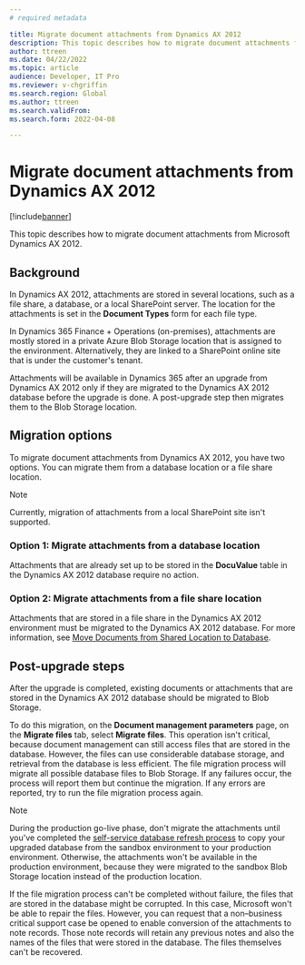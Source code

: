 ```yaml
---
# required metadata

title: Migrate document attachments from Dynamics AX 2012
description: This topic describes how to migrate document attachments from Microsoft Dynamics AX 2012.
author: ttreen 
ms.date: 04/22/2022
ms.topic: article
audience: Developer, IT Pro
ms.reviewer: v-chgriffin
ms.search.region: Global
ms.author: ttreen
ms.search.validFrom: 
ms.search.form: 2022-04-08

---
```


# Migrate document attachments from Dynamics AX 2012

[!include[banner](../includes/banner.md)]

This topic describes how to migrate document attachments from Microsoft Dynamics AX 2012.

## Background

In Dynamics AX 2012, attachments are stored in several locations, such as a file share, a database, or a local SharePoint server. The location for the attachments is set in the **Document Types** form for each file type.

In Dynamics 365 Finance + Operations (on-premises), attachments are mostly stored in a private Azure Blob Storage location that is assigned to the environment. Alternatively, they are linked to a SharePoint online site that is under the customer's tenant.

Attachments will be available in Dynamics 365 after an upgrade from Dynamics AX 2012 only if they are migrated to the Dynamics AX 2012 database before the upgrade is done. A post-upgrade step then migrates them to the Blob Storage location.

## Migration options

To migrate document attachments from Dynamics AX 2012, you have two options. You can migrate them from a database location or a file share location.

> [!NOTE]
> Currently, migration of attachments from a local SharePoint site isn't supported.

### Option 1: Migrate attachments from a database location

Attachments that are already set up to be stored in the **DocuValue** table in the Dynamics AX 2012 database require no action.

### Option 2: Migrate attachments from a file share location

Attachments that are stored in a file share in the Dynamics AX 2012 environment must be migrated to the Dynamics AX 2012 database. For more information, see [Move Documents from Shared Location to Database](https://github.com/microsoft/Dynamics-365-FastTrack-Implementation-Assets/blob/master/AX2012DataUpgrade/MoveDocumentsToDatabase).

## Post-upgrade steps

After the upgrade is completed, existing documents or attachments that are stored in the Dynamics AX 2012 database should be migrated to Blob Storage.

To do this migration, on the **Document management parameters** page, on the **Migrate files** tab, select **Migrate files**. This operation isn't critical, because document management can still access files that are stored in the database. However, the files can use considerable database storage, and retrieval from the database is less efficient. The file migration process will migrate all possible database files to Blob Storage. If any failures occur, the process will report them but continue the migration. If any errors are reported, try to run the file migration process again.

> [!NOTE]
> During the production go-live phase, don't migrate the attachments until you've completed the [self-service database refresh process](../database/database-refresh.md#self-service-database-refresh) to copy your upgraded database from the sandbox environment to your production environment. Otherwise, the attachments won't be available in the production environment, because they were migrated to the sandbox Blob Storage location instead of the production location.

If the file migration process can't be completed without failure, the files that are stored in the database might be corrupted. In this case, Microsoft won't be able to repair the files. However, you can request that a non–business critical support case be opened to enable conversion of the attachments to note records. Those note records will retain any previous notes and also the names of the files that were stored in the database. The files themselves can't be recovered.
